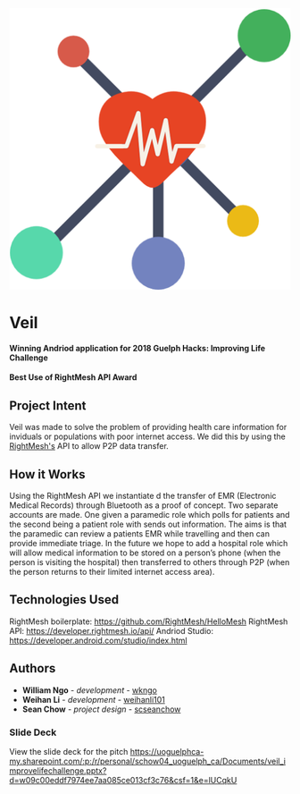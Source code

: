 ![](https://github.com/weihanli101/veil/blob/master/app/src/main/res/drawable/logo.png)

# Veil
#### Winning Andriod application for 2018 Guelph Hacks: Improving Life Challenge <br/>
**Best Use of RightMesh API Award** 

## Project Intent
Veil was made to solve the problem of providing health care information for inviduals or
populations with poor internet access. We did this by using the [RightMesh's](https://developer.rightmesh.io/api/) API to
allow P2P data transfer.


## How it Works
Using the RightMesh API we instantiate
d the transfer of EMR (Electronic Medical Records) through Bluetooth as a proof of concept. Two separate accounts are made. One given a paramedic role which polls for patients and the second being a patient role with sends out information. The aims is that the paramedic can review a patients EMR while travelling and then can provide immediate triage. In the future we hope to add a hospital role which will allow medical information to be stored on a person’s phone (when the person is visiting the hospital) then transferred to others through P2P (when the person returns to their limited internet access area).


## Technologies Used
RightMesh boilerplate: https://github.com/RightMesh/HelloMesh
RightMesh API: https://developer.rightmesh.io/api/
Andriod Studio: https://developer.android.com/studio/index.html

## Authors
- **William Ngo** - *development* - [wkngo](https://github.com/wkngo)
- **Weihan Li** - *development* - [weihanli101](https://github.com/weihanli101)
- **Sean Chow** - *project design* - [scseanchow](https://github.com/scseanchow)


### Slide Deck
View the slide deck for the pitch
https://uoguelphca-my.sharepoint.com/:p:/r/personal/schow04_uoguelph_ca/Documents/veil_improvelifechallenge.pptx?d=w09c00eddf7974ee7aa085ce013cf3c76&csf=1&e=lUCqkU
